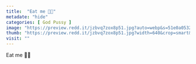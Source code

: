 ```yaml
---
title:  "Eat me 💋👅"
metadate: "hide"
categories: [ God Pussy ]
image: "https://preview.redd.it/jzbvq7zox8p51.jpg?auto=webp&s=51e0a05327da66d1feceab75c0818d61ac1e16b0"
thumb: "https://preview.redd.it/jzbvq7zox8p51.jpg?width=640&crop=smart&auto=webp&s=0be2c0d916f3d2a78041727349bc8967add5dc5f"
visit: ""
---
```

Eat me 💋👅
